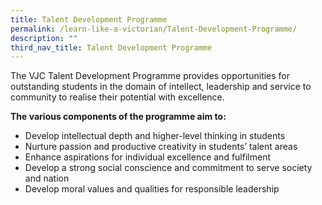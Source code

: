 ```yaml
---
title: Talent Development Programme
permalink: /learn-like-a-victorian/Talent-Development-Programme/
description: ""
third_nav_title: Talent Development Programme
---
```

The VJC Talent Development Programme provides opportunities for outstanding students in the domain of intellect, leadership and service to community to realise their potential with excellence.

**The various components of the programme aim to:** 

*   Develop intellectual depth and higher-level thinking in students
*   Nurture passion and productive creativity in students’ talent areas
*   Enhance aspirations for individual excellence and fulfilment
*   Develop a strong social conscience and commitment to serve society and nation
*   Develop moral values and qualities for responsible leadership
